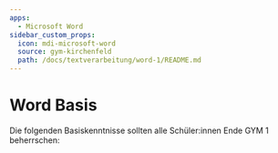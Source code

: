 ```yaml
---
apps:
  - Microsoft Word
sidebar_custom_props:
  icon: mdi-microsoft-word
  source: gym-kirchenfeld
  path: /docs/textverarbeitung/word-1/README.md
---
```


# Word Basis



Die folgenden Basiskenntnisse sollten alle Schüler:innen Ende GYM 1 beherrschen:

<Features/>

